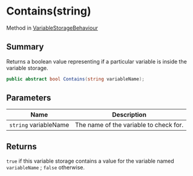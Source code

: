 # Contains(string)

Method in [VariableStorageBehaviour](yarn.unity.variablestoragebehaviour.md)

## Summary

Returns a boolean value representing if a particular variable is inside the variable storage.

```csharp
public abstract bool Contains(string variableName);
```

## Parameters

| Name                  | Description                            |
| --------------------- | -------------------------------------- |
| `string` variableName | The name of the variable to check for. |

## Returns

`true` if this variable storage contains a value for the variable named `variableName` ; `false` otherwise.
